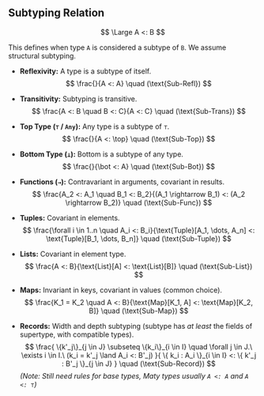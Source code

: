 ## Subtyping Relation
$$
\Large A <: B
$$

This defines when type `A` is considered a subtype of `B`. We assume structural subtyping.

- **Reflexivity:** A type is a subtype of itself.
$$  \frac{}{A <: A} \quad (\text{Sub-Refl}) $$


- **Transitivity:** Subtyping is transitive.
$$  \frac{A <: B \quad B <: C}{A <: C} \quad (\text{Sub-Trans}) $$


- **Top Type (`⊤` / `Any`):** Any type is a subtype of `⊤`.
$$  \frac{}{A <: \top} \quad (\text{Sub-Top}) $$


- **Bottom Type (`⊥`):** Bottom is a subtype of any type.
$$  \frac{}{\bot <: A} \quad (\text{Sub-Bot}) $$


- **Functions (`→`):** Contravariant in arguments, covariant in results.
$$  \frac{A_2 <: A_1 \quad B_1 <: B_2}{(A_1 \rightarrow B_1) <: (A_2 \rightarrow B_2)} \quad (\text{Sub-Func}) $$


- **Tuples:** Covariant in elements.
$$  \frac{\forall i \in 1..n \quad A_i <: B_i}{\text{Tuple}[A_1, \dots, A_n] <: \text{Tuple}[B_1, \dots, B_n]} \quad (\text{Sub-Tuple}) $$


- **Lists:** Covariant in element type.
$$  \frac{A <: B}{\text{List}[A] <: \text{List}[B]} \quad (\text{Sub-List}) $$


- **Maps:** Invariant in keys, covariant in values (common choice).
$$  \frac{K_1 = K_2 \quad A <: B}{\text{Map}[K_1, A] <: \text{Map}[K_2, B]} \quad (\text{Sub-Map}) $$


- **Records:** Width and depth subtyping (subtype has _at least_ the fields of supertype, with compatible types).
$$  \frac{ \{k'_j\}_{j \in J} \subseteq \{k_i\}_{i \in I} \quad \forall j \in J.\ \exists i \in I.\ (k_i = k'_j \land A_i <: B'_j) }{ \{ k_i : A_i \}_{i \in I} <: \{ k'_j : B'_j \}_{j \in J} } \quad (\text{Sub-Record}) $$
_(Note: Still need rules for base types, Maty types usually `A <: A` and `A <: ⊤`)_

